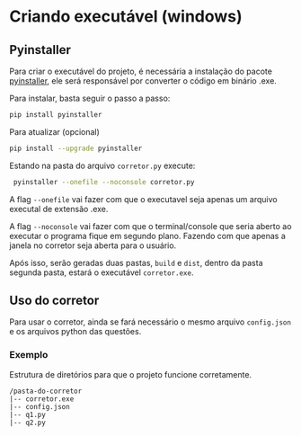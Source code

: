 # Criando executável (windows)

## Pyinstaller

Para criar o executável do projeto, é necessária a instalação do pacote [pyinstaller](https://pyinstaller.org/en/stable/installation.html), ele será responsável por converter o código em binário .exe.

Para instalar, basta seguir o passo a passo:

```bash
pip install pyinstaller
```

Para atualizar (opcional)

```bash
pip install --upgrade pyinstaller
```

Estando na pasta do arquivo `corretor.py` execute:

```bash
 pyinstaller --onefile --noconsole corretor.py
```

A flag `--onefile` vai fazer com que o executavel seja apenas um arquivo executal de extensão .exe.

A flag `--noconsole` vai fazer com que o terminal/console que seria aberto ao executar o programa fique em segundo plano. Fazendo com que apenas a janela no corretor seja aberta para o usuário.

Após isso, serão geradas duas pastas, `build` e `dist`, dentro da pasta segunda pasta, estará o executável `corretor.exe`.

## Uso do corretor

Para usar o corretor, ainda se fará necessário o mesmo arquivo `config.json` e os arquivos python das questões.

### Exemplo

Estrutura de diretórios para que o projeto funcione corretamente.

```
/pasta-do-corretor
|-- corretor.exe
|-- config.json
|-- q1.py
|-- q2.py
```
